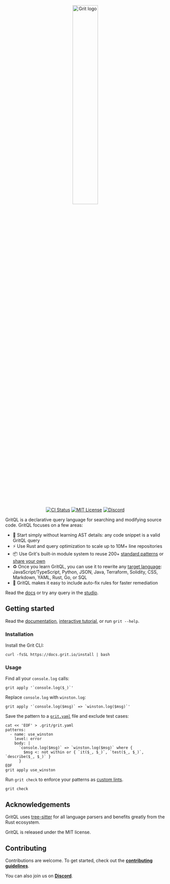 <div align="center">
  <picture>
    <source media="(prefers-color-scheme: dark)" srcset="https://raw.githubusercontent.com/getgrit/gritql/readme-brand/assets/grit-logo-darkmode.png">
    <img alt="Grit logo" src="https://raw.githubusercontent.com/getgrit/gritql/readme-brand/assets/grit-logo.png" width="40%">
  </picture>
</div>

<div align="center">

[![CI Status](https://img.shields.io/github/actions/workflow/status/getgrit/gritql/main.yaml)](https://github.com/getgrit/gritql/actions/workflows/main.yaml)
[![MIT License](https://img.shields.io/github/license/getgrit/gritql)](https://github.com/getgrit/gritql/blob/main/LICENSE)
[![Discord](https://img.shields.io/discord/1063097320771698699?logo=discord&label=discord)](https://docs.grit.io/discord)

</div>

GritQL is a declarative query language for searching and modifying source code. GritQL focuses on a few areas:

- 📖 Start simply without learning AST details: any code snippet is a valid GritQL query
- ⚡️ Use Rust and query optimization to scale up to 10M+ line repositories
- 📦 Use Grit's built-in module system to reuse 200+ [standard patterns](https://github.com/getgrit/stdlib) or [share your own](https://docs.grit.io/guides/sharing#anchor-publishing-patterns)
- ♻️ Once you learn GritQL, you can use it to rewrite any [target language](https://docs.grit.io/language/target-languages): JavaScript/TypeScript, Python, JSON, Java, Terraform, Solidity, CSS, Markdown, YAML, Rust, Go, or SQL
- 🔧 GritQL makes it easy to include auto-fix rules for faster remediation

Read the [docs](https://docs.grit.io/language) or try any query in the [studio](https://app.grit.io/studio).

## Getting started

Read the [documentation](https://docs.grit.io/language/overview), [interactive tutorial](https://docs.grit.io/tutorials/gritql), or run `grit --help`.

### Installation

Install the Grit CLI:

```
curl -fsSL https://docs.grit.io/install | bash
```

### Usage

Find all your `console.log` calls:

```
grit apply '`console.log($_)`'
```

Replace `console.log` with `winston.log`:

```
grit apply '`console.log($msg)` => `winston.log($msg)`'
```

Save the pattern to a [`grit.yaml`](https://docs.grit.io/guides/config) file and exclude test cases:

```
cat << 'EOF' > .grit/grit.yaml
patterns:
  - name: use_winston
    level: error
    body: |
      `console.log($msg)` => `winston.log($msg)` where {
        $msg <: not within or { `it($_, $_)`, `test($_, $_)`, `describe($_, $_)` }
      }
EOF
grit apply use_winston
```

Run `grit check` to enforce your patterns as [custom lints](https://docs.grit.io/guides/ci).

```
grit check
```

## Acknowledgements

GritQL uses [tree-sitter](https://github.com/tree-sitter/tree-sitter) for all language parsers and benefits greatly from the Rust ecosystem.

GritQL is released under the MIT license.

## Contributing

Contributions are welcome. To get started, check out the [**contributing guidelines**](./CONTRIBUTING.md).

You can also join us on [**Discord**](https://docs.grit.io/discord).
